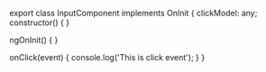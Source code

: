 export class InputComponent implements OnInit {
  clickModel: any;
  constructor() { }

  ngOnInit() {
  }

  onClick(event) {
    console.log('This is click event');
  }
}
